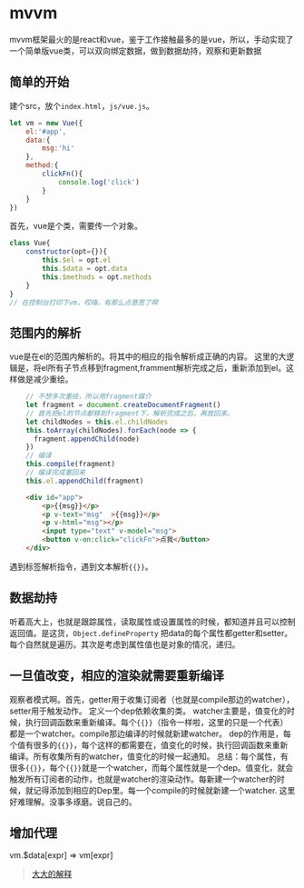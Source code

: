 # mvvm

mvvm框架最火的是react和vue，鉴于工作接触最多的是vue，所以，手动实现了一个简单版vue类，可以双向绑定数据，做到数据劫持，观察和更新数据


## 简单的开始

建个src，放个`index.html`，`js/vue.js`。

```js
let vm = new Vue({
    el:'#app',
    data:{
        msg:'hi'
    },
    method:{
        clickFn(){
            console.log('click')
        }
    }
})
```
首先，vue是个类，需要传一个对象。
```js
class Vue{
    constructor(opt={}){
        this.$el = opt.el
        this.$data = opt.data
        this.$methods = opt.methods
    }
}
// 在控制台打印下vm，哎嗨，有那么点意思了啊
```

## 范围内的解析

vue是在el的范围内解析的。将其中的相应的指令解析成正确的内容。
这里的大逻辑是，将el所有子节点移到fragment,framment解析完成之后，重新添加到el。这样做是减少重绘。
```js
    // 不想多次重绘，所以用fragment媒介
    let fragment = document.createDocumentFragment()
    // 首先把el的节点都移到fragment下，解析完成之后，再放回来。
    let childNodes = this.el.childNodes
    this.toArray(childNodes).forEach(node => {
      fragment.appendChild(node)
    })
    // 编译
    this.compile(fragment)
    // 编译完成塞回来
    this.el.appendChild(fragment)
```
```html
    <div id="app">
        <p>{{msg}}</p>
        <p v-text="msg"  >{{msg}}</p>
        <p v-html="msg"></p>
        <input type="text" v-model="msg">
        <button v-on:click="clickFn">点我</button>
    </div>
```
遇到标签解析指令，遇到文本解析`{{}}`。

## 数据劫持

听着高大上，也就是跟踪属性，读取属性或设置属性的时候，都知道并且可以控制返回值。是这货，`Object.defineProperty`
把data的每个属性都getter和setter。每个自然就是遍历。其次是考虑到属性值也是对象的情况，递归。

## 一旦值改变，相应的渲染就需要重新编译

观察者模式啊。首先，getter用于收集订阅者（也就是compile那边的watcher），setter用于触发动作。
定义一个dep依赖收集的类。
watcher主要是，值变化的时候，执行回调函数来重新编译。每个`{{}}`（指令一样啦，这里的只是一个代表）都是一个watcher。compile那边编译的时候就新建watcher。
dep的作用是，每个值有很多的`{{}}`，每个这样的都需要在，值变化的时候，执行回调函数来重新编译。所有收集所有的watcher，值变化的时候一起通知。
总结：每个属性，有很多`{{}}`，每个`{{}}`就是一个watcher，而每个属性就是一个dep。值变化，就会触发所有订阅者的动作，也就是watcher的渲染动作。每新建一个watcher的时候，就记得添加到相应的Dep里。每一个compile的时候就新建一个watcher.
这里好难理解。没事多琢磨。说自己的。

## 增加代理

vm.$data[expr] => vm[expr]

> [大大的解释](https://github.com/answershuto/learnVue/blob/master/docs/%E4%BE%9D%E8%B5%96%E6%94%B6%E9%9B%86.MarkDown)


